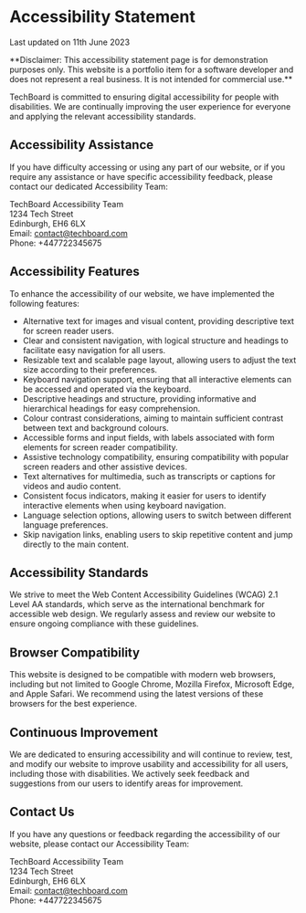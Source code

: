 # Accessibility Statement

Last updated on 11th June 2023

\*\*Disclaimer: This accessibility statement page is for demonstration purposes only. This website is a portfolio item for a software developer and does not represent a real business. It is not intended for commercial use.\*\*

TechBoard is committed to ensuring digital accessibility for people with disabilities. We are continually improving the user experience for everyone and applying the relevant accessibility standards.

## Accessibility Assistance

If you have difficulty accessing or using any part of our website, or if you require any assistance or have specific accessibility feedback, please contact our dedicated Accessibility Team:

TechBoard Accessibility Team  
1234 Tech Street  
Edinburgh, EH6 6LX  
Email: contact@techboard.com  
Phone: +447722345675

## Accessibility Features

To enhance the accessibility of our website, we have implemented the following features:

- Alternative text for images and visual content, providing descriptive text for screen reader users.
- Clear and consistent navigation, with logical structure and headings to facilitate easy navigation for all users.
- Resizable text and scalable page layout, allowing users to adjust the text size according to their preferences.
- Keyboard navigation support, ensuring that all interactive elements can be accessed and operated via the keyboard.
- Descriptive headings and structure, providing informative and hierarchical headings for easy comprehension.
- Colour contrast considerations, aiming to maintain sufficient contrast between text and background colours.
- Accessible forms and input fields, with labels associated with form elements for screen reader compatibility.
- Assistive technology compatibility, ensuring compatibility with popular screen readers and other assistive devices.
- Text alternatives for multimedia, such as transcripts or captions for videos and audio content.
- Consistent focus indicators, making it easier for users to identify interactive elements when using keyboard navigation.
- Language selection options, allowing users to switch between different language preferences.
- Skip navigation links, enabling users to skip repetitive content and jump directly to the main content.

## Accessibility Standards

We strive to meet the Web Content Accessibility Guidelines (WCAG) 2.1 Level AA standards, which serve as the international benchmark for accessible web design. We regularly assess and review our website to ensure ongoing compliance with these guidelines.

## Browser Compatibility

This website is designed to be compatible with modern web browsers, including but not limited to Google Chrome, Mozilla Firefox, Microsoft Edge, and Apple Safari. We recommend using the latest versions of these browsers for the best experience.

## Continuous Improvement

We are dedicated to ensuring accessibility and will continue to review, test, and modify our website to improve usability and accessibility for all users, including those with disabilities. We actively seek feedback and suggestions from our users to identify areas for improvement.

## Contact Us

If you have any questions or feedback regarding the accessibility of our website, please contact our Accessibility Team:

TechBoard Accessibility Team  
1234 Tech Street  
Edinburgh, EH6 6LX  
Email: contact@techboard.com  
Phone: +447722345675

